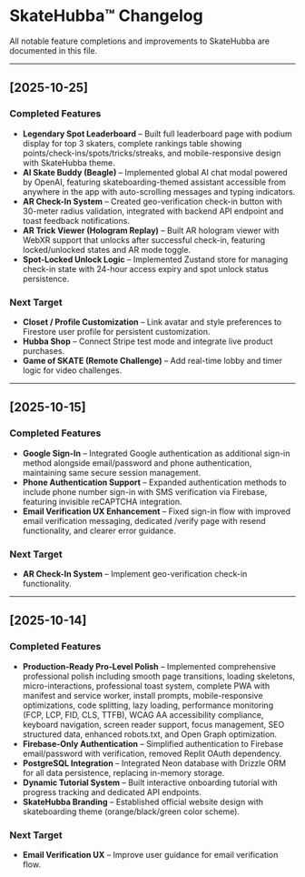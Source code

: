 # SkateHubba™ Changelog

All notable feature completions and improvements to SkateHubba are documented in this file.

---

## [2025-10-25]

### Completed Features
- **Legendary Spot Leaderboard** – Built full leaderboard page with podium display for top 3 skaters, complete rankings table showing points/check-ins/spots/tricks/streaks, and mobile-responsive design with SkateHubba theme.
- **AI Skate Buddy (Beagle)** – Implemented global AI chat modal powered by OpenAI, featuring skateboarding-themed assistant accessible from anywhere in the app with auto-scrolling messages and typing indicators.
- **AR Check-In System** – Created geo-verification check-in button with 30-meter radius validation, integrated with backend API endpoint and toast feedback notifications.
- **AR Trick Viewer (Hologram Replay)** – Built AR hologram viewer with WebXR support that unlocks after successful check-in, featuring locked/unlocked states and AR mode toggle.
- **Spot-Locked Unlock Logic** – Implemented Zustand store for managing check-in state with 24-hour access expiry and spot unlock status persistence.

### Next Target
- **Closet / Profile Customization** – Link avatar and style preferences to Firestore user profile for persistent customization.
- **Hubba Shop** – Connect Stripe test mode and integrate live product purchases.
- **Game of SKATE (Remote Challenge)** – Add real-time lobby and timer logic for video challenges.

---

## [2025-10-15]

### Completed Features
- **Google Sign-In** – Integrated Google authentication as additional sign-in method alongside email/password and phone authentication, maintaining same secure session management.
- **Phone Authentication Support** – Expanded authentication methods to include phone number sign-in with SMS verification via Firebase, featuring invisible reCAPTCHA integration.
- **Email Verification UX Enhancement** – Fixed sign-in flow with improved email verification messaging, dedicated /verify page with resend functionality, and clearer error guidance.

### Next Target
- **AR Check-In System** – Implement geo-verification check-in functionality.

---

## [2025-10-14]

### Completed Features
- **Production-Ready Pro-Level Polish** – Implemented comprehensive professional polish including smooth page transitions, loading skeletons, micro-interactions, professional toast system, complete PWA with manifest and service worker, install prompts, mobile-responsive optimizations, code splitting, lazy loading, performance monitoring (FCP, LCP, FID, CLS, TTFB), WCAG AA accessibility compliance, keyboard navigation, screen reader support, focus management, SEO structured data, enhanced robots.txt, and Open Graph optimization.
- **Firebase-Only Authentication** – Simplified authentication to Firebase email/password with verification, removed Replit OAuth dependency.
- **PostgreSQL Integration** – Integrated Neon database with Drizzle ORM for all data persistence, replacing in-memory storage.
- **Dynamic Tutorial System** – Built interactive onboarding tutorial with progress tracking and dedicated API endpoints.
- **SkateHubba Branding** – Established official website design with skateboarding theme (orange/black/green color scheme).

### Next Target
- **Email Verification UX** – Improve user guidance for email verification flow.
